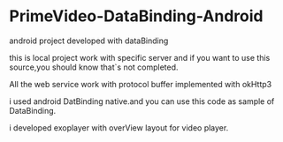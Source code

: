 # PrimeVideo-DataBinding-Android
android project developed with dataBinding 



this is local project work with specific server and if you want to use this source,you should know that`s not completed.

All the web service work with protocol buffer implemented with okHttp3 

i used android DatBinding native.and you can use this code as sample of DataBinding.

i developed exoplayer with overView layout for video player.





